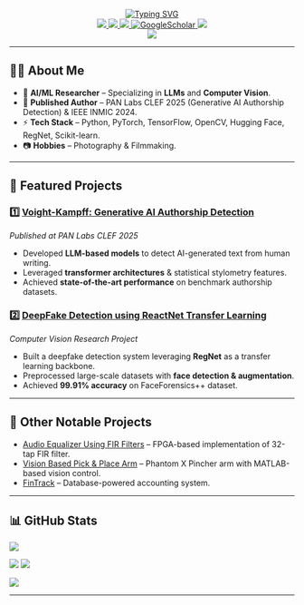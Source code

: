 <p align="center">
<a href="https://github.com/huzaifahtariqahmed">
    <img src="https://readme-typing-svg.herokuapp.com?font=Georgia&duration=2000&pause=1000&color=FFA600&center=true&multiline=true&width=650&height=80&lines=Huzaifah+Tariq+Ahmed;AI%2FML+Engineer+%7C+Researcher+%7C+Published+Author" alt="Typing SVG" />
</a>
<br/>

<!-- badges -->
<a href="https://drive.google.com/file/d/1MDKftWj0xbaMnmNEJ63tLKgYTjfMxLKy/view?usp=sharing">
    <img src="https://img.shields.io/badge/PDF-CV-red?style=flat&logo=adobe">
</a>  

<a href="https://www.linkedin.com/in/huzaifah-tariq-ahmed/">
    <img src="https://img.shields.io/badge/-Linkedin-blue?style=flat&logo=linkedin">
</a>

<a href="mailto:huzaifahtariqahmed2782@gmail.com"  target="_blank">
    <img src="https://img.shields.io/badge/-Email-red?style=flat&logo=gmail&logoColor=white">
</a>

<a href="https://scholar.google.com/citations?user=Y-osPp4AAAAJ&hl=en">
    <img alt='GoogleScholar' src='https://img.shields.io/badge/Scholar-100000?style=flat&logo=GoogleScholar&logoColor=white&&color=0181FF'>
</a> 

<a href="https://orcid.org/0009-0001-3815-2136">
    <img src="https://img.shields.io/badge/orcid-A6CE39?style=flat&logo=orcid&logoColor=white">
</a>

<br/> 

<!-- Profile Card -->
<a href="https://github.com/huzaifahtariqahmed">
    <img src="https://github-stats-alpha.vercel.app/api?username=huzaifahtariqahmed&cc=0E1117&width=500px&tc=FFA600&ic=fff&bc=0000">
</a>
</p>

---

## 👨‍💻 About Me
- 🧠 **AI/ML Researcher** – Specializing in **LLMs** and **Computer Vision**.  
- 📜 **Published Author** – PAN Labs CLEF 2025 (Generative AI Authorship Detection) & IEEE INMIC 2024.  
- ⚡ **Tech Stack** – Python, PyTorch, TensorFlow, OpenCV, Hugging Face, RegNet, Scikit-learn.  
- 📷 **Hobbies** – Photography & Filmmaking.  

---

## 🚀 Featured Projects

### 1️⃣ [Voight-Kampff: Generative AI Authorship Detection](https://github.com/huzaifahtariqahmed/Voight-Kampff-Nexus-Interrogators)
*Published at PAN Labs CLEF 2025*  
- Developed **LLM-based models** to detect AI-generated text from human writing.  
- Leveraged **transformer architectures** & statistical stylometry features.  
- Achieved **state-of-the-art performance** on benchmark authorship datasets.

### 2️⃣ [DeepFake Detection using ReactNet Transfer Learning](https://github.com/huzaifahtariqahmed/DeepFake-Detection-ReactNet-Transfer-Learning-Model)
*Computer Vision Research Project*  
- Built a deepfake detection system leveraging **RegNet** as a transfer learning backbone.  
- Preprocessed large-scale datasets with **face detection & augmentation**.  
- Achieved **99.91% accuracy** on FaceForensics++ dataset.

---

## 📌 Other Notable Projects
- [Audio Equalizer Using FIR Filters](https://github.com/samiyaalizaidi/Equalizer) – FPGA-based implementation of 32-tap FIR filter.  
- [Vision Based Pick & Place Arm](https://github.com/AsgharAZ/RoboticsSpring2024) – Phantom X Pincher arm with MATLAB-based vision control.  
- [FinTrack](https://github.com/samiyaalizaidi/FinTrack) – Database-powered accounting system.  

---

## 📊 GitHub Stats

![](http://github-profile-summary-cards.vercel.app/api/cards/profile-details?username=huzaifahtariqahmed&theme=aura)  

![](http://github-profile-summary-cards.vercel.app/api/cards/repos-per-language?username=huzaifahtariqahmed&theme=aura) 
![](http://github-profile-summary-cards.vercel.app/api/cards/most-commit-language?username=huzaifahtariqahmed&theme=aura)  

![](https://streak-stats.demolab.com/?user=huzaifahtariqahmed&theme=midnight-purple)  

---
